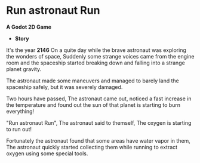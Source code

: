# Run astronaut Run 
**A Godot 2D Game** 
- **Story**

It's the year **2146**
On a quite day while the brave astronaut was exploring the wonders of space, Suddenly some strange voices came from the engine room and the spaceship started breaking down   and falling into a strange planet gravity.

The astronaut made some maneuvers and managed to barely land the spaceship safely, but it was severely damaged.

Two hours have passed, The astronaut came out, noticed a fast increase in the temperature and found out the sun of that planet is starting to burn everything!

"Run astronaut Run", The astronaut said to themself, The oxygen is starting to run out!

Fortunately the astronaut found that some areas have water vapor in them, The astronaut quickly started collecting them while running to extract oxygen using some special tools. 


